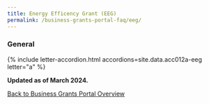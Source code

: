 ```yaml
---
title: Energy Efficency Grant (EEG)
permalink: /business-grants-portal-faq/eeg/
---
```


### General

{% include letter-accordion.html accordions=site.data.acc012a-eeg letter="a" %}

**Updated as of March 2024.**

[Back to Business Grants Portal Overview](/business-grants-portal/)